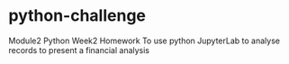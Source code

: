 # python-challenge
Module2 Python Week2 Homework
To use python JupyterLab to analyse records to present a financial analysis

